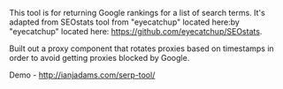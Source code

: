 This tool is for returning Google rankings for a list of search terms. It's adapted from SEOstats tool from "eyecatchup" located here:by "eyecatchup" located here: https://github.com/eyecatchup/SEOstats.

Built out a proxy component that rotates proxies based on timestamps in order to avoid getting proxies blocked by Google. 

Demo - http://ianjadams.com/serp-tool/
